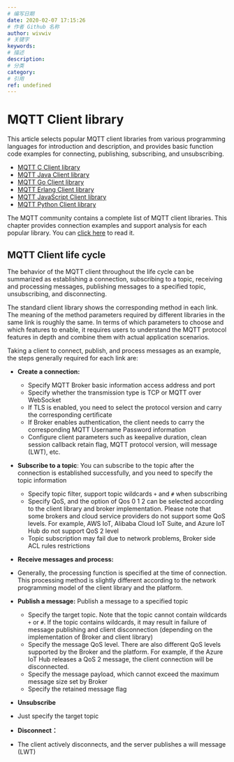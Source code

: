 ```yaml
---
# 编写日期
date: 2020-02-07 17:15:26
# 作者 Github 名称
author: wivwiv
# 关键字
keywords:
# 描述
description:
# 分类
category: 
# 引用
ref: undefined
---
```


# MQTT Client library

This article selects popular MQTT client libraries from various programming languages for introduction and description, and provides basic function code examples for connecting, publishing, subscribing, and unsubscribing.

- [MQTT C Client library](./c.md)
- [MQTT Java Client library](./java.md)
- [MQTT Go Client library](./go.md)
- [MQTT Erlang Client library](./erlang.md)
- [MQTT JavaScript Client library](./javascript.md)
- [MQTT Python Client library](./python.md)

The MQTT community contains a complete list of MQTT client libraries. This chapter provides connection examples and support analysis for each popular library. You can [click here](https://github.com/mqtt/mqtt.github.io/wiki/libraries) to read it.


## MQTT Client life cycle

The behavior of the MQTT client throughout the life cycle can be summarized as establishing a connection, subscribing to a topic, receiving and processing messages, publishing messages to a specified topic, unsubscribing, and disconnecting.

The standard client library shows the corresponding method in each link. The meaning of the method parameters required by different libraries in the same link is roughly the same. In terms of which parameters to choose and which features to enable, it requires users to understand the MQTT protocol features in depth and combine them with actual application scenarios.

Taking a client to connect, publish, and process messages as an example, the steps generally required for each link are:

- **Create a connection:**
  - Specify MQTT Broker basic information access address and port
  - Specify whether the transmission type is TCP or MQTT over WebSocket
  - If TLS is enabled, you need to select the protocol version and carry the corresponding certificate
  - If Broker enables authentication, the client needs to carry the corresponding MQTT Username Password information
  - Configure client parameters such as keepalive duration, clean session callback retain flag, MQTT protocol version, will message (LWT), etc.
  
- **Subscribe to a topic**: You can subscribe to the topic after the connection is established successfully, and you need to specify the topic information
  - Specify topic filter, support topic wildcards `+` and `#`  when subscribing
  - Specify QoS, and the option of Qos 0 1 2 can be selected according to the client library and broker implementation. Please note that some brokers and cloud service providers do not support some QoS levels. For example, AWS IoT, Alibaba Cloud IoT Suite, and Azure IoT Hub do not support QoS 2 level 
  - Topic subscription may fail due to network problems, Broker side ACL rules restrictions

- **Receive messages and process:**
- Generally, the processing function is specified at the time of connection. This processing method is slightly different according to the network programming model of the client library and the platform.
  
- **Publish a message:** Publish a message to a specified topic
  - Specify the target topic. Note that the topic cannot contain wildcards `+` or `#`. If the topic contains wildcards, it may result in failure of message publishing and client disconnection (depending on the implementation of Broker and client library)
  - Specify the message QoS level. There are also different QoS levels supported by the Broker and the platform. For example, if the Azure IoT Hub releases a QoS 2 message, the client connection will be disconnected.
  - Specify the message payload, which cannot exceed the maximum message size set by Broker
  - Specify the retained message flag

- **Unsubscribe**
- Just specify the target topic
  
- **Disconnect：**
- The client actively disconnects, and the server publishes a will message (LWT)

